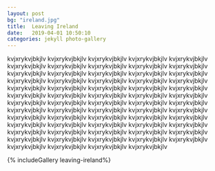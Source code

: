 ```yaml
---
layout: post
bg: "ireland.jpg"
title:  Leaving Ireland
date:   2019-04-01 10:50:10 
categories: jekyll photo-gallery
---
```


kvjxrykvjbkjlv kvjxrykvjbkjlv kvjxrykvjbkjlv kvjxrykvjbkjlv kvjxrykvjbkjlv kvjxrykvjbkjlv kvjxrykvjbkjlv kvjxrykvjbkjlv kvjxrykvjbkjlv kvjxrykvjbkjlv kvjxrykvjbkjlv kvjxrykvjbkjlv kvjxrykvjbkjlv kvjxrykvjbkjlv kvjxrykvjbkjlv kvjxrykvjbkjlv kvjxrykvjbkjlv kvjxrykvjbkjlv kvjxrykvjbkjlv kvjxrykvjbkjlv kvjxrykvjbkjlv kvjxrykvjbkjlv kvjxrykvjbkjlv kvjxrykvjbkjlv kvjxrykvjbkjlv kvjxrykvjbkjlv kvjxrykvjbkjlv kvjxrykvjbkjlv kvjxrykvjbkjlv kvjxrykvjbkjlv kvjxrykvjbkjlv kvjxrykvjbkjlv kvjxrykvjbkjlv kvjxrykvjbkjlv kvjxrykvjbkjlv kvjxrykvjbkjlv kvjxrykvjbkjlv kvjxrykvjbkjlv kvjxrykvjbkjlv kvjxrykvjbkjlv kvjxrykvjbkjlv kvjxrykvjbkjlv kvjxrykvjbkjlv kvjxrykvjbkjlv kvjxrykvjbkjlv kvjxrykvjbkjlv kvjxrykvjbkjlv kvjxrykvjbkjlv kvjxrykvjbkjlv kvjxrykvjbkjlv kvjxrykvjbkjlv kvjxrykvjbkjlv kvjxrykvjbkjlv kvjxrykvjbkjlv kvjxrykvjbkjlv kvjxrykvjbkjlv kvjxrykvjbkjlv kvjxrykvjbkjlv kvjxrykvjbkjlv kvjxrykvjbkjlv kvjxrykvjbkjlv kvjxrykvjbkjlv kvjxrykvjbkjlv kvjxrykvjbkjlv 


{% includeGallery leaving-ireland%}